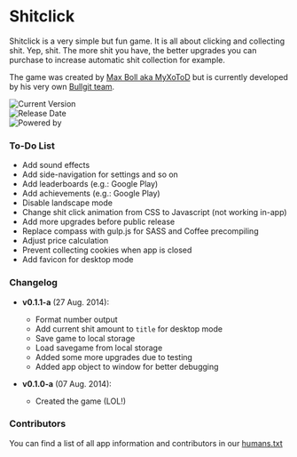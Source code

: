 # Shitclick

Shitclick is a very simple but fun game. It is all about clicking and collecting shit. Yep, shit. The more shit you have, the better upgrades you can purchase to increase automatic shit collection for example.

The game was created by [Max Boll aka MyXoToD](http://myxotod.com) but is currently developed by his very own [Bullgit team](http://bullg.it).

![Current Version](http://img.shields.io/badge/Version-v0.1.1--a-orange.svg)<br />
![Release Date](http://img.shields.io/badge/Release%20Date-TBA-orange.svg)<br />
![Powered by](http://img.shields.io/badge/Powered%20by-Bullg.it-blue.svg)


### To-Do List

- Add sound effects
- Add side-navigation for settings and so on
- Add leaderboards (e.g.: Google Play)
- Add achievements (e.g.: Google Play)
- Disable landscape mode
- Change shit click animation from CSS to Javascript (not working in-app)
- Add more upgrades before public release
- Replace compass with gulp.js for SASS and Coffee precompiling
- Adjust price calculation
- Prevent collecting cookies when app is closed
- Add favicon for desktop mode

### Changelog

- **v0.1.1-a** (27 Aug. 2014):
  - Format number output
  - Add current shit amount to `title` for desktop mode
  - Save game to local storage
  - Load savegame from local storage
  - Added some more upgrades due to testing
  - Added app object to window for better debugging

- **v0.1.0-a** (07 Aug. 2014):
  - Created the game (LOL!)

### Contributors

You can find a list of all app information and contributors in our [humans.txt](humans.txt)